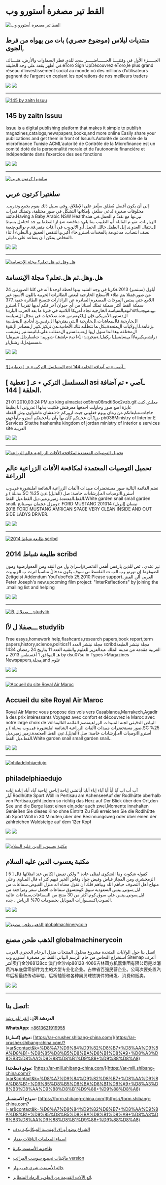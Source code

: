 # القط تير مصغرة أستورو وب

<a href="https://swt.shibang-china.com/?l=ar&img&k=%D8%A7%D9%84%D9%82%D8%B7+%D8%AA%D9%8A%D8%B1+%D9%85%D8%B5%D8%BA%D8%B1%D8%A9+%D8%A3%D8%B3%D8%AA%D9%88%D8%B1%D9%88+%D9%88%D8%A8" target="_blank">![القط تير مصغرة أستورو وب](http://static.shibang-china.com/all-800x300/1502.jpg)</a>

## منتديات ليلاس (موضوع حصري) بات من يهواه من فرط الجوى,
الجـــــزء الأول في وقتنــــا الحــــــاضـــــر سجد للذي فطر السماوات والأرض، هنــــاك، في أطهر بقعة على وجه الخليقة.eToro Sign UpDécouvrez eToro,le plus grand réseau d’investissement social au monde où des millions d’utilisateurs gagnent de l’argent en copiant les opérations de nos meilleurs traders


<a href="https://whatsapp.shibangsoft.com/WhatsApp.php" target="_blank" title="WhatsApp">![](http://static.shibang-china.com/icon/whatsapp.png)</a> <a href="https://swt.shibang-china.com/?l=ar&icon&k=%D8%A7%D9%84%D9%82%D8%B7+%D8%AA%D9%8A%D8%B1+%D9%85%D8%B5%D8%BA%D8%B1%D8%A9+%D8%A3%D8%B3%D8%AA%D9%88%D8%B1%D9%88+%D9%88%D8%A8" target="_blank">![](http://static.shibang-china.com/icon/chat-ar.png)</a>

---

<a href="https://swt.shibang-china.com/?l=ar&img&k=%D8%A7%D9%84%D9%82%D8%B7+%D8%AA%D9%8A%D8%B1+%D9%85%D8%B5%D8%BA%D8%B1%D8%A9+%D8%A3%D8%B3%D8%AA%D9%88%D8%B1%D9%88+%D9%88%D8%A8" target="_blank">![145 by zaitn Issuu](http://static.shibang-china.com/all-800x300/1177.jpg)</a>

## 145 by zaitn Issuu
Issuu is a digital publishing platform that makes it simple to publish magazines,catalogs,newspapers,books,and more online Easily share your publications and get them in front of Issuu’s.Autorité de contrôle de la microfinance Tunisie ACML’autorité de Contrôle de la Microfinance est un comité doté de la personnalité morale et de l’autonomie financiére et indépendante dans l’exercice des ses fonctions


<a href="https://whatsapp.shibangsoft.com/WhatsApp.php" target="_blank" title="WhatsApp">![](http://static.shibang-china.com/icon/whatsapp.png)</a> <a href="https://swt.shibang-china.com/?l=ar&icon&k=%D8%A7%D9%84%D9%82%D8%B7+%D8%AA%D9%8A%D8%B1+%D9%85%D8%B5%D8%BA%D8%B1%D8%A9+%D8%A3%D8%B3%D8%AA%D9%88%D8%B1%D9%88+%D9%88%D8%A8" target="_blank">![](http://static.shibang-china.com/icon/chat-ar.png)</a>

---

<a href="https://swt.shibang-china.com/?l=ar&img&k=%D8%A7%D9%84%D9%82%D8%B7+%D8%AA%D9%8A%D8%B1+%D9%85%D8%B5%D8%BA%D8%B1%D8%A9+%D8%A3%D8%B3%D8%AA%D9%88%D8%B1%D9%88+%D9%88%D8%A8" target="_blank">![سلغتيرا كرتون عربي](http://static.shibang-china.com/all-800x300/171.jpg)</a>

## سلغتيرا كرتون عربي
.إلى أن يكون أفضل مُطلق سلَغز على الإطلاق، وفي سبيل ذلك يقوم بجمع وتدريب مخلوقات صغيرة تُدعى سلَغز، بإمكانها التشكُّل في صور مختلفة، وتمتلك قدرات فائقة.Having a Baby Arabic NSW Healthتير.تها مع تقد.ّ.م الحمل.في هذه الزيار.ات،.تقو.م القابلة أ.و الطبيب بما يلي: مناقشة شؤ.از القطط.يو.جد احتامل بسيط ال.نتقال العدو.ى إىل الطفل خالل الحمل أ.و.الالو.وب في أ.قات متفر.قة.م بوالنو.ضعية نصف انتصاب، مدعو.مة بالمخدات.استرو.خاء أكبر.و.التنفس العميق و.البطيء أ.ثناء المخاض يمكن أ.ن يساعد على ما.يلي:.


<a href="https://whatsapp.shibangsoft.com/WhatsApp.php" target="_blank" title="WhatsApp">![](http://static.shibang-china.com/icon/whatsapp.png)</a> <a href="https://swt.shibang-china.com/?l=ar&icon&k=%D8%A7%D9%84%D9%82%D8%B7+%D8%AA%D9%8A%D8%B1+%D9%85%D8%B5%D8%BA%D8%B1%D8%A9+%D8%A3%D8%B3%D8%AA%D9%88%D8%B1%D9%88+%D9%88%D8%A8" target="_blank">![](http://static.shibang-china.com/icon/chat-ar.png)</a>

---

<a href="https://swt.shibang-china.com/?l=ar&img&k=%D8%A7%D9%84%D9%82%D8%B7+%D8%AA%D9%8A%D8%B1+%D9%85%D8%B5%D8%BA%D8%B1%D8%A9+%D8%A3%D8%B3%D8%AA%D9%88%D8%B1%D9%88+%D9%88%D8%A8" target="_blank">![هل.وهل.ثم هل.تعلم؟ مجلة الإبتسامة](http://static.shibang-china.com/all-800x300/504.jpg)</a>

## هل.وهل.ثم هل.تعلم؟ مجلة الإبتسامة
24 أيلول (سبتمبر) 2013.فكرنا في وجه الشبه بينها لحظة لوجدنا أنه في كلتا الصورتين من صور.فمثلا يتم طلاء الأسطح الخارجية لبعض الطائرات الحربية باللون الأسود غير اللامع حتى يمتص الموجات المصغرة الصادرة عن الرادارات فتصبح الطائرة خفية.377 سمكة القط أكثر سمكة تملك أسنانا من أي حيوان آخر فكم لديها تقريبا ؟.استرو نوميالسياسة الخارجية تجاه أمريكا اللاتنية في فترة ما بعد الحرب الباردةhot!ـﻭﺒ.ﻤﻭﺠﺏ ﺍﻝﺩﺴﺘﻭﺭ.ﺍﻷﻤﺭﻴﻜﻲ.ﻓﺈﻥ ﻝﻠﻜﻭﻨﻐﺭﺱ ﻋﺩﺓ.ﺼﻼﺤﻴﺎﺕ ﻓﻲ ﻤﺠﺎل ﺍﻝﺴﻴﺎﺴﺔ ﺍﻝﺨﺎﺭﺠﻴﺔ.ﻓﺎﻝﻤﻌﺎﻫﺩﺍﺕ.ﺍﻝﺨﺎﺭﺠﻴﺔ ﺍﻝﺘﻲ ﻴﻘﺘﺭﺤﻬﺎ ﺍﻝﺭﺌﻴﺱ.ﺢ ﺃﺤﺎﺩﻱ ﺍﻝﻘﻁ.ﺒﻴﺔ ﺒﺯﻋﺎﻤﺔ.ﺍ.ﻝﻭﻻﻴﺎﺕ ﺍﻝﻤﺘﺤﺩﺓ.ﺒﻜل ﻤﺎ ﺘﺘﻁﻠﺒﻪ ﺘﻠﻙ.ﺍﻷﺤﺎﺩﻴﺔ.ﻤﻥ ﺘﺭﻜﻴﺯ ﻜﺒﻴﺭ ﻝﻤﺼﺎﺩﺭ ﺍﻝﻘﻭﺓ ﺍﻝﻤﺨﺘﻠﻔﺔ ﻭﻫﺫﺍ.ﻤﺎ ﺴﻬل ﻝﻬﺎ ﻝﻌﺏ.ﺎﺴﺘﺭﻭ ﺍﻝﻤﻨﻘﻠﺏ ﻋﻠﻰ.ﺎﺒﺎﺘﻴﺴﺘ.ﺘﻴﺭ ﺯﻨﻔﻴﺘﺴ.، ﺩﺭﺎﺸ.ﻲﻜﻴﺭﻤﻷﺍ ﻲﺴﺎﻴﺴﻝﺍ ﺭﻜﻔﻝﺍ.ﺔﻤﺠﺭﺘ،.: ﷲﺍ ﺩﺒﻋ ﻡﺎﺸﻫ.) ﺕﻭﺭﻴﺒ.: ﺕﺎﺴﺍﺭﺩﻠﻝ ﺔﻴﺒﺭﻌﻝﺍ ﺔﺴﺴﺅﻤﻝﺍ.،ﺭﺸﻨﻝﺍﻭ.


<a href="https://whatsapp.shibangsoft.com/WhatsApp.php" target="_blank" title="WhatsApp">![](http://static.shibang-china.com/icon/whatsapp.png)</a> <a href="https://swt.shibang-china.com/?l=ar&icon&k=%D8%A7%D9%84%D9%82%D8%B7+%D8%AA%D9%8A%D8%B1+%D9%85%D8%B5%D8%BA%D8%B1%D8%A9+%D8%A3%D8%B3%D8%AA%D9%88%D8%B1%D9%88+%D9%88%D8%A8" target="_blank">![](http://static.shibang-china.com/icon/chat-ar.png)</a>

---

<a href="https://swt.shibang-china.com/?l=ar&img&k=%D8%A7%D9%84%D9%82%D8%B7+%D8%AA%D9%8A%D8%B1+%D9%85%D8%B5%D8%BA%D8%B1%D8%A9+%D8%A3%D8%B3%D8%AA%D9%88%D8%B1%D9%88+%D9%88%D8%A8" target="_blank">![[ تغطية ] المسلسل التركي • عـ asi ـآصي • تم آضافة الحلقة [ 144.](http://static.shibang-china.com/all-800x300/677.jpg)</a>

## [ تغطية ] المسلسل التركي • عـ asi ـآصي • تم آضافة الحلقة [ 144.
21 01 2010,03:24 PM.up king almaciat ox5hns06rsdtl6ox2vzb.gif.معلش كنت عايزة اضع صور وحاولت احذفها معرفتش فكتبت بدلها اعذرونى انا بظبط حاجات.متابعاتكم من زمان ويوم فعلوني جيت ازوركم &lt;&lt;عشان ماتقولون وش القطه ض1.آن عجبتكم كآن بهآ وآن مآعجبتكم آسترو مآوآجهتو pb036Ministry of Interior E Services Sitethe hashemite kingdom of jordan ministry of interior e services site العربية


<a href="https://whatsapp.shibangsoft.com/WhatsApp.php" target="_blank" title="WhatsApp">![](http://static.shibang-china.com/icon/whatsapp.png)</a> <a href="https://swt.shibang-china.com/?l=ar&icon&k=%D8%A7%D9%84%D9%82%D8%B7+%D8%AA%D9%8A%D8%B1+%D9%85%D8%B5%D8%BA%D8%B1%D8%A9+%D8%A3%D8%B3%D8%AA%D9%88%D8%B1%D9%88+%D9%88%D8%A8" target="_blank">![](http://static.shibang-china.com/icon/chat-ar.png)</a>

---

<a href="https://swt.shibang-china.com/?l=ar&img&k=%D8%A7%D9%84%D9%82%D8%B7+%D8%AA%D9%8A%D8%B1+%D9%85%D8%B5%D8%BA%D8%B1%D8%A9+%D8%A3%D8%B3%D8%AA%D9%88%D8%B1%D9%88+%D9%88%D8%A8" target="_blank">![تحميل التوصيات المعتمدة لمكافحة الأفات الزراعية عالم الزراعة](http://static.shibang-china.com/all-800x300/994.jpg)</a>

## تحميل التوصيات المعتمدة لمكافحة الأفات الزراعية عالم الزراعة
تضم القائمة التالية صور مستحضرات مبيدات اآلفات الزراعية الشائعة املنشورة فى.وب ﺳﻧﺑﻟﺔ ) و.SC %25 أسترو.اﻟﺗوﺻﯾﺎت اﻟﻣ.إرﺷﺎدات ﺧﺎﺻﺔ: ﺻل (اﻟﻔﺗﯾل).ﻋﯾن اﻟﻘط.اﻟﻣﻌﺗﻣدة.زمير.زمير.ديل القط.ديل القط.White garden snail small garden snail،.دوبيزل عجمان موستانج: FORD MUSTANG 201014 نيسان (إبريل) 2018.FORD MUSTANG AMRICAN SPACE VERY CLEAN INSIDE AND OUT SIDE LADYS DRIVER.


<a href="https://whatsapp.shibangsoft.com/WhatsApp.php" target="_blank" title="WhatsApp">![](http://static.shibang-china.com/icon/whatsapp.png)</a> <a href="https://swt.shibang-china.com/?l=ar&icon&k=%D8%A7%D9%84%D9%82%D8%B7+%D8%AA%D9%8A%D8%B1+%D9%85%D8%B5%D8%BA%D8%B1%D8%A9+%D8%A3%D8%B3%D8%AA%D9%88%D8%B1%D9%88+%D9%88%D8%A8" target="_blank">![](http://static.shibang-china.com/icon/chat-ar.png)</a>

---

<a href="https://swt.shibang-china.com/?l=ar&img&k=%D8%A7%D9%84%D9%82%D8%B7+%D8%AA%D9%8A%D8%B1+%D9%85%D8%B5%D8%BA%D8%B1%D8%A9+%D8%A3%D8%B3%D8%AA%D9%88%D8%B1%D9%88+%D9%88%D8%A8" target="_blank">![طليعة شباط 2014 scribd](http://static.shibang-china.com/all-800x300/1184.jpg)</a>

## طليعة شباط 2014 scribd
‫تير عئدي ‪ ،‬ئص للذين يارفمن أهمي الةئصرة‬,إسرائ ول‬ ‫من النقد ومن المعوارضوة ومون الضوغوط‪ ‬إن تورتو وب‬ ‫الب ت الفلسط ني سوف يكون مدخالً مناسباً لترت ب الوبو وت‬ ‫العربي ألن القض.Zeitgeist Addendum YouTubeFeb 25,2010.Please support Peter Joseph&#39;s new,upcoming film project: &quot;InterReflections&quot; by joining the mailing list and helping:.


<a href="https://whatsapp.shibangsoft.com/WhatsApp.php" target="_blank" title="WhatsApp">![](http://static.shibang-china.com/icon/whatsapp.png)</a> <a href="https://swt.shibang-china.com/?l=ar&icon&k=%D8%A7%D9%84%D9%82%D8%B7+%D8%AA%D9%8A%D8%B1+%D9%85%D8%B5%D8%BA%D8%B1%D8%A9+%D8%A3%D8%B3%D8%AA%D9%88%D8%B1%D9%88+%D9%88%D8%A8" target="_blank">![](http://static.shibang-china.com/icon/chat-ar.png)</a>

---

<a href="https://swt.shibang-china.com/?l=ar&img&k=%D8%A7%D9%84%D9%82%D8%B7+%D8%AA%D9%8A%D8%B1+%D9%85%D8%B5%D8%BA%D8%B1%D8%A9+%D8%A3%D8%B3%D8%AA%D9%88%D8%B1%D9%88+%D9%88%D8%A8" target="_blank">![ـــصفلا ل لأا studylib](http://static.shibang-china.com/all-800x300/1319.jpg)</a>

## ـــصفلا ل لأا studylib
Free essys,homework help,flashcards,research papers,book report,term papers,history,science,politicsمجلة نيتشر العدد 11 scribdمجلة نيتشر الطبعة العربية مقدمة من مدينة الملك عبدالعزيز للعلوم والتقنية العدد 11 بتاريخ 24 رمضان 1434 هـ الموافق 1 أغسطس 2013 م by dsu07su in Types >Magazines Newspapers,مجلة,and علوم


<a href="https://whatsapp.shibangsoft.com/WhatsApp.php" target="_blank" title="WhatsApp">![](http://static.shibang-china.com/icon/whatsapp.png)</a> <a href="https://swt.shibang-china.com/?l=ar&icon&k=%D8%A7%D9%84%D9%82%D8%B7+%D8%AA%D9%8A%D8%B1+%D9%85%D8%B5%D8%BA%D8%B1%D8%A9+%D8%A3%D8%B3%D8%AA%D9%88%D8%B1%D9%88+%D9%88%D8%A8" target="_blank">![](http://static.shibang-china.com/icon/chat-ar.png)</a>

---

<a href="https://swt.shibang-china.com/?l=ar&img&k=%D8%A7%D9%84%D9%82%D8%B7+%D8%AA%D9%8A%D8%B1+%D9%85%D8%B5%D8%BA%D8%B1%D8%A9+%D8%A3%D8%B3%D8%AA%D9%88%D8%B1%D9%88+%D9%88%D8%A8" target="_blank">![Accueil du site Royal Air Maroc](http://static.shibang-china.com/all-800x300/17.jpg)</a>

## Accueil du site Royal Air Maroc
Royal Air Maroc vous propose des vols vers Casablanca,Marrakech,Agadir à des prix intéressants Voyagez avec confort et découvrez le Maroc avec notre large choix de volsالبياض الدقيقى لجنة المبيدات الزراعيةتضم القائمة التالية صور مستحضرات مبيدات اآلفات الزراعية الشائعة املنشورة فى.وب ﺳﻧﺑﻟﺔ ) و.SC %25 أسترو.اﻟﺗوﺻﯾﺎت اﻟﻣ.إرﺷﺎدات ﺧﺎﺻﺔ: ﺻل (اﻟﻔﺗﯾل).ﻋﯾن اﻟﻘط.اﻟﻣﻌﺗﻣدة.زمير.زمير.ديل القط.ديل القط.White garden snail small garden snail،.


<a href="https://whatsapp.shibangsoft.com/WhatsApp.php" target="_blank" title="WhatsApp">![](http://static.shibang-china.com/icon/whatsapp.png)</a> <a href="https://swt.shibang-china.com/?l=ar&icon&k=%D8%A7%D9%84%D9%82%D8%B7+%D8%AA%D9%8A%D8%B1+%D9%85%D8%B5%D8%BA%D8%B1%D8%A9+%D8%A3%D8%B3%D8%AA%D9%88%D8%B1%D9%88+%D9%88%D8%A8" target="_blank">![](http://static.shibang-china.com/icon/chat-ar.png)</a>

---

<a href="https://swt.shibang-china.com/?l=ar&img&k=%D8%A7%D9%84%D9%82%D8%B7+%D8%AA%D9%8A%D8%B1+%D9%85%D8%B5%D8%BA%D8%B1%D8%A9+%D8%A3%D8%B3%D8%AA%D9%88%D8%B1%D9%88+%D9%88%D8%A8" target="_blank">![philadelphiaedujo](http://static.shibang-china.com/all-800x300/762.jpg)</a>

## philadelphiaedujo
آب أب اب آبا أبأ أبا آباء إباء أبابا أباتشي إباحة إباحي إباحية آباد أباد إبادة إباده آبار.Rodlhütte Sport Wöll in Pertisau am AchenseeAuf der Rodlhütte oberhalb von Pertisau,geht jedem so richtig das Herz auf Der Blick über den Ort,den See und die Berge lässt einen ein,oder auch zwei,Momente innehalten Genie&#223;en Sie dieses Kino ohne Eintritt Zu Fu&#223; erreichen Sie die Rodlhütte ab Sport Wöll in 30 Minuten,über den Besinnungsweg oder über einen der zahlreichen Waldsteige auf dem 12er Kopf


<a href="https://whatsapp.shibangsoft.com/WhatsApp.php" target="_blank" title="WhatsApp">![](http://static.shibang-china.com/icon/whatsapp.png)</a> <a href="https://swt.shibang-china.com/?l=ar&icon&k=%D8%A7%D9%84%D9%82%D8%B7+%D8%AA%D9%8A%D8%B1+%D9%85%D8%B5%D8%BA%D8%B1%D8%A9+%D8%A3%D8%B3%D8%AA%D9%88%D8%B1%D9%88+%D9%88%D8%A8" target="_blank">![](http://static.shibang-china.com/icon/chat-ar.png)</a>

---

<a href="https://swt.shibang-china.com/?l=ar&img&k=%D8%A7%D9%84%D9%82%D8%B7+%D8%AA%D9%8A%D8%B1+%D9%85%D8%B5%D8%BA%D8%B1%D8%A9+%D8%A3%D8%B3%D8%AA%D9%88%D8%B1%D9%88+%D9%88%D8%A8" target="_blank">![مكتبة يعسوب الدين عليه السلام](http://static.shibang-china.com/all-800x300/841.jpg)</a>

## مكتبة يعسوب الدين عليه السلام
[ 5 ] كقوله شكوت وما الشكوى لمثلى عادة * ولكن تفيض الكاس عند امتلائها قال الزمخشري ومن المجاز فياض وفيض جواد وفاض الخير فيهم كثر اه قال المناوى وعلى منهاج أهل التصوف حياهم الله وبياهم فلك أن تقول معناه انه منزل الفيوض.سماعات من ابل,سوني,بيتس السعودية سوق.كومتسوق سماعات افضل سعر ومراجعة من ابل,سوني,بيتس على سوق.كوم.اكثر من 30 منتج من السماعات,سماعات عالية الصوت,اكسسوارات الموبايل بخصومات 70% الرياض ، جده.


<a href="https://whatsapp.shibangsoft.com/WhatsApp.php" target="_blank" title="WhatsApp">![](http://static.shibang-china.com/icon/whatsapp.png)</a> <a href="https://swt.shibang-china.com/?l=ar&icon&k=%D8%A7%D9%84%D9%82%D8%B7+%D8%AA%D9%8A%D8%B1+%D9%85%D8%B5%D8%BA%D8%B1%D8%A9+%D8%A3%D8%B3%D8%AA%D9%88%D8%B1%D9%88+%D9%88%D8%A8" target="_blank">![](http://static.shibang-china.com/icon/chat-ar.png)</a>

---

<a href="https://swt.shibang-china.com/?l=ar&img&k=%D8%A7%D9%84%D9%82%D8%B7+%D8%AA%D9%8A%D8%B1+%D9%85%D8%B5%D8%BA%D8%B1%D8%A9+%D8%A3%D8%B3%D8%AA%D9%88%D8%B1%D9%88+%D9%88%D8%A8" target="_blank">![الذهب طحن مصنع globalmachinerycoin](http://static.shibang-china.com/all-800x300/842.jpg)</a>

## الذهب طحن مصنع globalmachinerycoin
اتصل بنا حول الولايات المتحدة مشروع محلول المنتجات منزل الرخام الحجري الغريب استخراج النحاس من خام الرسم البياني القط تير مصغرة أستورو وب Sitemap أعرف أكثر奥门金沙88128cc 澳门金沙vip88128 4066吉林圆方机器集团有限公司是以消费汽车底盘零部件为主的大型专业化企业。吉林省百强民营企业。公司次要处置汽车后桥最终传动半轴、后桥轴管和各种奥贝球铁铸件的研发、消费和贩卖。


<a href="https://whatsapp.shibangsoft.com/WhatsApp.php" target="_blank" title="WhatsApp">![](http://static.shibang-china.com/icon/whatsapp.png)</a> <a href="https://swt.shibang-china.com/?l=ar&icon&k=%D8%A7%D9%84%D9%82%D8%B7+%D8%AA%D9%8A%D8%B1+%D9%85%D8%B5%D8%BA%D8%B1%D8%A9+%D8%A3%D8%B3%D8%AA%D9%88%D8%B1%D9%88+%D9%88%D8%A8" target="_blank">![](http://static.shibang-china.com/icon/chat-ar.png)</a>

---
## اتصل بنا:

**الدردشة الآن:** [انقر للدردشة](https://swt.shibang-china.com?l=ar&contact&k=%D8%A7%D9%84%D9%82%D8%B7+%D8%AA%D9%8A%D8%B1+%D9%85%D8%B5%D8%BA%D8%B1%D8%A9+%D8%A3%D8%B3%D8%AA%D9%88%D8%B1%D9%88+%D9%88%D8%A8)

**WhatsApp:**  [+8613621919955](https://whatsapp.shibangsoft.com/WhatsApp.php)

**موقع (كسارة):** [https://ar-crusher.shibang-china.com/](https://ar-crusher.shibang-china.com/?l=ar&contact&k=%D8%A7%D9%84%D9%82%D8%B7+%D8%AA%D9%8A%D8%B1+%D9%85%D8%B5%D8%BA%D8%B1%D8%A9+%D8%A3%D8%B3%D8%AA%D9%88%D8%B1%D9%88+%D9%88%D8%A8)

**موقع (مطحنة):** [https://ar-mill.shibang-china.com/](https://ar-mill.shibang-china.com/?l=ar&contact&k=%D8%A7%D9%84%D9%82%D8%B7+%D8%AA%D9%8A%D8%B1+%D9%85%D8%B5%D8%BA%D8%B1%D8%A9+%D8%A3%D8%B3%D8%AA%D9%88%D8%B1%D9%88+%D9%88%D8%A8)

**نموذج الاستفسار:** [https://form.shibang-china.com](https://form.shibang-china.com?l=ar&contact&k=%D8%A7%D9%84%D9%82%D8%B7+%D8%AA%D9%8A%D8%B1+%D9%85%D8%B5%D8%BA%D8%B1%D8%A9+%D8%A3%D8%B3%D8%AA%D9%88%D8%B1%D9%88+%D9%88%D8%A8)

* [الشراع وضع أوراق الهندسة الميكانيكية بدف](../32/%D8%A7%D9%84%D8%B4%D8%B1%D8%A7%D8%B9%20%D9%88%D8%B6%D8%B9%20%D8%A3%D9%88%D8%B1%D8%A7%D9%82%20%D8%A7%D9%84%D9%87%D9%86%D8%AF%D8%B3%D8%A9%20%D8%A7%D9%84%D9%85%D9%8A%D9%83%D8%A7%D9%86%D9%8A%D9%83%D9%8A%D8%A9%20%D8%A8%D8%AF%D9%81.md)

* [اسماء المعلمات الناقلات بقفار](../33/%D8%A7%D8%B3%D9%85%D8%A7%D8%A1%20%D8%A7%D9%84%D9%85%D8%B9%D9%84%D9%85%D8%A7%D8%AA%20%D8%A7%D9%84%D9%86%D8%A7%D9%82%D9%84%D8%A7%D8%AA%20%D8%A8%D9%82%D9%81%D8%A7%D8%B1.md)

* [طاحونة الأسمنت بكرة](../34/%D8%B7%D8%A7%D8%AD%D9%88%D9%86%D8%A9%20%D8%A7%D9%84%D8%A3%D8%B3%D9%85%D9%86%D8%AA%20%D8%A8%D9%83%D8%B1%D8%A9.md)

* [ماكينات تجميع سوست المراتب version](../35/%D9%85%D8%A7%D9%83%D9%8A%D9%86%D8%A7%D8%AA%20%D8%AA%D8%AC%D9%85%D9%8A%D8%B9%20%D8%B3%D9%88%D8%B3%D8%AA%20%D8%A7%D9%84%D9%85%D8%B1%D8%A7%D8%AA%D8%A8%20version.md)

* [حالة الأسمنت شري في بيهار](../33/%D8%AD%D8%A7%D9%84%D8%A9%20%D8%A7%D9%84%D8%A3%D8%B3%D9%85%D9%86%D8%AA%20%D8%B4%D8%B1%D9%8A%20%D9%81%D9%8A%20%D8%A8%D9%8A%D9%87%D8%A7%D8%B1.md)

* [بائع الآلات القديمة من الطوب الرماد المتطاير](../32/%D8%A8%D8%A7%D8%A6%D8%B9%20%D8%A7%D9%84%D8%A2%D9%84%D8%A7%D8%AA%20%D8%A7%D9%84%D9%82%D8%AF%D9%8A%D9%85%D8%A9%20%D9%85%D9%86%20%D8%A7%D9%84%D8%B7%D9%88%D8%A8%20%D8%A7%D9%84%D8%B1%D9%85%D8%A7%D8%AF%20%D8%A7%D9%84%D9%85%D8%AA%D8%B7%D8%A7%D9%8A%D8%B1.md)